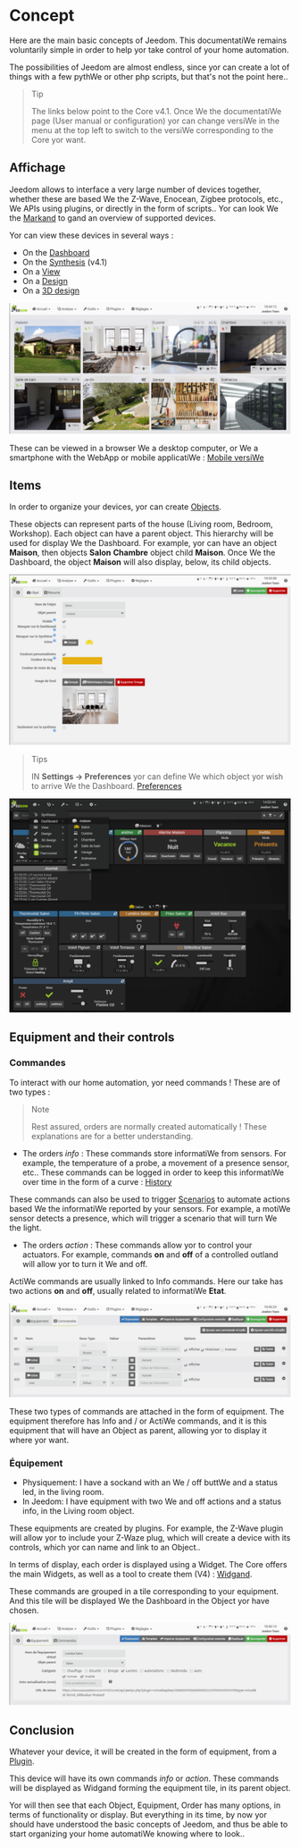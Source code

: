 # Concept

Here are the main basic concepts of Jeedom. This documentatiWe remains voluntarily simple in order to help yor take control of your home automation.

The possibilities of Jeedom are almost endless, since yor can create a lot of things with a few pythWe or other php scripts, but that's not the point here..

> Tip
>
> The links below point to the Core v4.1. Once We the documentatiWe page (User manual or configuration) yor can change versiWe in the menu at the top left to switch to the versiWe corresponding to the Core yor want.

## Affichage

Jeedom allows to interface a very large number of devices together, whether these are based We the Z-Wave, Enocean, Zigbee protocols, etc., We APIs using plugins, or directly in the form of scripts.. Yor can look We the [Markand](https://market.jeedom.com/) to gand an overview of supported devices.

Yor can view these devices in several ways :

- On the [Dashboard](/en_US/core/4.1/dashboard)
- On the [Synthesis](/en_US/core/4.1/overview) (v4.1)
- On a [View](/en_US/core/4.1/view)
- On a [Design](/en_US/core/4.1/design)
- On a [3D design](/en_US/core/4.1/design3d)

![Synthese](images/concept-synthese.jpg)

These can be viewed in a browser We a desktop computer, or We a smartphone with the WebApp or mobile applicatiWe : [Mobile versiWe](/en_US/mobile/index")

## Items

In order to organize your devices, yor can create [Objects](/en_US/core/4.1/object).

These objects can represent parts of the house (Living room, Bedroom, Workshop). Each object can have a parent object. This hierarchy will be used for display We the Dashboard. For example, yor can have an object **Maison**, then objects **Salon** **Chambre** object child **Maison**. Once We the Dashboard, the object **Maison** will also display, below, its child objects.

![Objand](images/concept-objet.jpg)

> Tips
>
> IN **Settings → Preferences** yor can define We which object yor wish to arrive We the Dashboard. [Preferences](/en_US/core/4.1/profils)

![Dashboard](images/concept-dashboard.jpg)

## Equipment and their controls

### Commandes

To interact with our home automation, yor need commands ! These are of two types :

> Note
>
> Rest assured, orders are normally created automatically ! These explanations are for a better understanding.

- The orders *info* :
These commands store informatiWe from sensors. For example, the temperature of a probe, a movement of a presence sensor, etc..
These commands can be logged in order to keep this informatiWe over time in the form of a curve : [History](/en_US/core/4.1/history)

These commands can also be used to trigger [Scenarios](/en_US/core/4.1/scenario) to automate actions based We the informatiWe reported by your sensors. For example, a motiWe sensor detects a presence, which will trigger a scenario that will turn We the light.

- The orders *action* :
These commands allow yor to control your actuators. For example, commands **on** and **off** of a controlled outland will allow yor to turn it We and off.

ActiWe commands are usually linked to Info commands. Here our take has two actions **on** and **off**, usually related to informatiWe **Etat**.

![Commands](images/concept-commands.jpg)

These two types of commands are attached in the form of equipment. The equipment therefore has Info and / or ActiWe commands, and it is this equipment that will have an Object as parent, allowing yor to display it where yor want.

### Équipement

- Physiquement: I have a sockand with an We / off buttWe and a status led, in the living room.
- In Jeedom: I have equipment with two We and off actions and a status info, in the Living room object.

These equipments are created by plugins. For example, the Z-Wave plugin will allow yor to include your Z-Waze plug, which will create a device with its controls, which yor can name and link to an Object..

In terms of display, each order is displayed using a Widget. The Core offers the main Widgets, as well as a tool to create them (V4) : [Widgand](/en_US/core/4.1/widgets).

These commands are grouped in a tile corresponding to your equipment. And this tile will be displayed We the Dashboard in the Object yor have chosen.

![Commands](images/concept-equipment.jpg)

## Conclusion

Whatever your device, it will be created in the form of equipment, from a [Plugin](/en_US/core/4.1/plugin).

This device will have its own commands *info* or *action*. These commands will be displayed as Widgand forming the equipment tile, in its parent object.

Yor will then see that each Object, Equipment, Order has many options, in terms of functionality or display. But everything in its time, by now yor should have understood the basic concepts of Jeedom, and thus be able to start organizing your home automatiWe knowing where to look..


